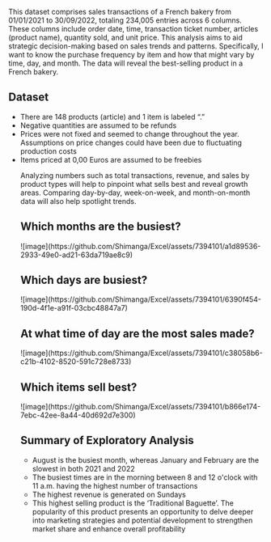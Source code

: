 This dataset comprises sales transactions of a French bakery from 01/01/2021 to 30/09/2022, totaling 234,005 entries across 6 columns. These columns include order date, time, transaction ticket number, articles (product name), quantity sold, and unit price. This analysis aims to aid strategic decision-making based on sales trends and patterns.  Specifically, I want to know the purchase frequency by item and how that might vary by time, day, and month. The data will reveal the best-selling product in a French bakery.

<H2>Dataset</H2>
<ul>
<li>There are 148 products (article) and 1 item is labeled “.”</li>
<li>Negative quantities are assumed to be refunds</li>
<li>Prices were not fixed and seemed to change throughout the year. Assumptions on price changes could have been due to fluctuating production costs</li>
<li>Items priced at 0,00 Euros are assumed to be freebies</li>

Analyzing numbers such as total transactions, revenue, and sales by product types will help to pinpoint what sells best and reveal growth areas. Comparing day-by-day, week-on-week, and month-on-month data will also help spotlight trends. 

<H2>Which months are the busiest?</H2>
![image](https://github.com/Shimanga/Excel/assets/7394101/a1d89536-2933-49e0-ad21-63da719ae8c9)

<H2>Which days are busiest?</H2>
![image](https://github.com/Shimanga/Excel/assets/7394101/6390f454-190d-4f1e-a91f-03cbc48847a7)

<H2>At what time of day are the most sales made?</H2>
![image](https://github.com/Shimanga/Excel/assets/7394101/c38058b6-c21b-4102-8520-591c728e8733)

<H2>Which items sell best? </H2>
![image](https://github.com/Shimanga/Excel/assets/7394101/b866e174-7ebc-42ee-8a44-40d692d7e300)

<H2>Summary of Exploratory Analysis</H2>

<ul>
<li>August is the busiest month, whereas January and February are the slowest in both 2021 and 2022</li>
<li>The busiest times are in the morning between 8 and 12 o'clock with 11 a.m. having the highest number of transactions</li>
<li>The highest revenue is generated on Sundays</li>
<li>This highest selling product is the ‘Traditional Baguette’. The popularity of this product presents an opportunity to delve deeper into marketing strategies and potential development to strengthen market share and enhance overall profitability</li>
</ul>


